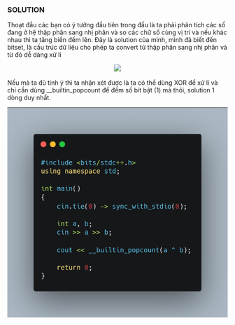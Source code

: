 ### SOLUTION

Thoạt đầu các bạn có ý tưởng đầu tiên trong đầu là ta phải phân tích các số đang ở hệ thập phân sang nhị phân và so các chữ số cùng vị trí và nếu khác nhau thì ta tăng biến đếm lên. Đây là solution của mình, mình đã biết đến bitset, là cấu trúc dữ liệu cho phép ta convert từ thập phân sang nhị phân và từ đó dễ dàng xử lí

<p align="center">
	<img src="simple-solution.jpg">
</p>

Nếu mà ta đủ tinh ý thì ta nhận xét được là ta có thể dùng XOR để xử lí và chỉ cần dùng __builtin_popcount để đếm số bit bật (1) mà thôi, solution 1 dòng duy nhất.

<p align="center">
	<img src="magic_solution.jpg">
</p>